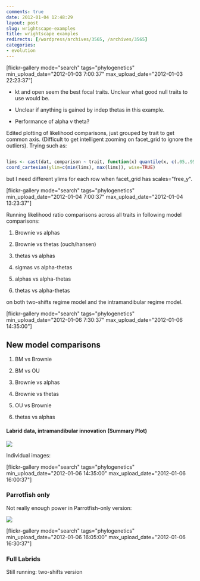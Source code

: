 ```yaml
---
comments: true
date: 2012-01-04 12:48:29
layout: post
slug: wrightscape-examples
title: wrightscape examples
redirects: [/wordpress/archives/3565, /archives/3565]
categories:
- evolution
---
```


[flickr-gallery mode="search" tags="phylogenetics" min_upload_date="2012-01-03 7:00:37" max_upload_date="2012-01-03 22:23:37"]





	
  * kt and open seem the best focal traits. Unclear what good null traits to use would be.

	
  * Unclear if anything is gained by indep thetas in this example.

	
  * Performance of alpha v theta?


Edited plotting of likelihood comparisons, just grouped by trait to get common axis. (Difficult to get intelligent zooming on facet_grid to ignore the outliers). Trying such as:


```R

lims <- cast(dat, comparison ~ trait, function(x) quantile(x, c(.05,.95)))
coord_cartesian(ylim=c(min(lims), max(lims)), wise=TRUE)

```


but I need different ylims for each row when facet_grid has scales="free_y".

[flickr-gallery mode="search" tags="phylogenetics" min_upload_date="2012-01-04 7:00:37" max_upload_date="2012-01-04 13:23:37"]



Running likelihood ratio comparisons across all traits in following model comparisons:

	
  1. Brownie vs alphas



	
  1. Brownie vs thetas (ouch/hansen)

	
  2. thetas vs alphas

	
  3. sigmas vs alpha-thetas

	
  4. alphas vs alpha-thetas

	
  5. thetas vs alpha-thetas


on both two-shifts regime model and the intramandibular regime model.

[flickr-gallery mode="search" tags="phylogenetics" min_upload_date="2012-01-06 7:30:37" max_upload_date="2012-01-06 14:35:00"]




## New model comparisons





	
  1. BM vs Brownie

	
  2. BM vs OU

	
  3. Brownie vs alphas

	
  4. Brownie vs thetas

	
  5. OU vs Brownie

	
  6. thetas vs alphas




#### Labrid data, intramandibular innovation (Summary Plot)


![]( http://farm8.staticflickr.com/7004/6649525841_1885da3766_o.png )


Individual images:

[flickr-gallery mode="search" tags="phylogenetics" min_upload_date="2012-01-06 14:35:00" max_upload_date="2012-01-06 16:00:37"]




### Parrotfish only


Not really enough power in Parrotfish-only version:

![]( http://farm8.staticflickr.com/7142/6649845527_f9e7115dc3_o.png )


[flickr-gallery mode="search" tags="phylogenetics" min_upload_date="2012-01-06 16:05:00" max_upload_date="2012-01-06 16:30:37"]


### Full Labrids


Still running: two-shifts version


